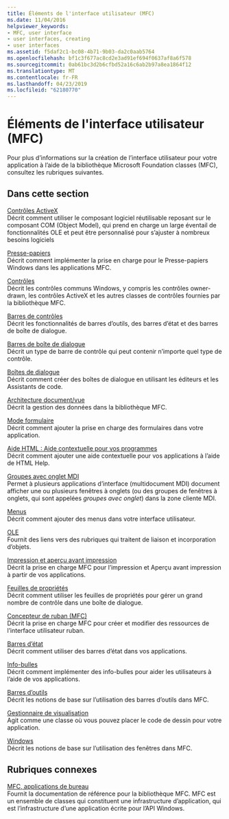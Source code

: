 ```yaml
---
title: Éléments de l'interface utilisateur (MFC)
ms.date: 11/04/2016
helpviewer_keywords:
- MFC, user interface
- user interfaces, creating
- user interfaces
ms.assetid: f5daf2c1-bc08-4b71-9b03-da2c0aab5764
ms.openlocfilehash: bf1c3f677ac8cd2e3ad91ef694f0637af8a6f578
ms.sourcegitcommit: 0ab61bc3d2b6cfbd52a16c6ab2b97a8ea1864f12
ms.translationtype: MT
ms.contentlocale: fr-FR
ms.lasthandoff: 04/23/2019
ms.locfileid: "62180770"
---
```

# <a name="user-interface-elements-mfc"></a>Éléments de l'interface utilisateur (MFC)

Pour plus d’informations sur la création de l’interface utilisateur pour votre application à l’aide de la bibliothèque Microsoft Foundation classes (MFC), consultez les rubriques suivantes.

## <a name="in-this-section"></a>Dans cette section

[Contrôles ActiveX](../mfc/activex-controls.md)<br/>
Décrit comment utiliser le composant logiciel réutilisable reposant sur le composant COM (Object Model), qui prend en charge un large éventail de fonctionnalités OLE et peut être personnalisé pour s’ajuster à nombreux besoins logiciels

[Presse-papiers](../mfc/clipboard.md)<br/>
Décrit comment implémenter la prise en charge pour le Presse-papiers Windows dans les applications MFC.

[Contrôles](../mfc/controls-mfc.md)<br/>
Décrit les contrôles communs Windows, y compris les contrôles owner-drawn, les contrôles ActiveX et les autres classes de contrôles fournies par la bibliothèque MFC.

[Barres de contrôles](../mfc/control-bars.md)<br/>
Décrit les fonctionnalités de barres d’outils, des barres d’état et des barres de boîte de dialogue.

[Barres de boîte de dialogue](../mfc/dialog-bars.md)<br/>
Décrit un type de barre de contrôle qui peut contenir n’importe quel type de contrôle.

[Boîtes de dialogue](../mfc/dialog-boxes.md)<br/>
Décrit comment créer des boîtes de dialogue en utilisant les éditeurs et les Assistants de code.

[Architecture document/vue](../mfc/document-view-architecture.md)<br/>
Décrit la gestion des données dans la bibliothèque MFC.

[Mode formulaire](../mfc/form-views-mfc.md)<br/>
Décrit comment ajouter la prise en charge des formulaires dans votre application.

[Aide HTML : Aide contextuelle pour vos programmes](../mfc/html-help-context-sensitive-help-for-your-programs.md)<br/>
Décrit comment ajouter une aide contextuelle pour vos applications à l’aide de HTML Help.

[Groupes avec onglet MDI](../mfc/mdi-tabbed-groups.md)<br/>
Permet à plusieurs applications d’interface (multidocument MDI) document afficher une ou plusieurs fenêtres à onglets (ou des groupes de fenêtres à onglets, qui sont appelées *groupes avec onglet*) dans la zone cliente MDI.

[Menus](../mfc/menus-mfc.md)<br/>
Décrit comment ajouter des menus dans votre interface utilisateur.

[OLE](../mfc/ole-mfc.md)<br/>
Fournit des liens vers des rubriques qui traitent de liaison et incorporation d’objets.

[Impression et aperçu avant impression](../mfc/printing-and-print-preview.md)<br/>
Décrit la prise en charge MFC pour l’impression et Aperçu avant impression à partir de vos applications.

[Feuilles de propriétés](../mfc/property-sheets-mfc.md)<br/>
Décrit comment utiliser les feuilles de propriétés pour gérer un grand nombre de contrôle dans une boîte de dialogue.

[Concepteur de ruban (MFC)](../mfc/ribbon-designer-mfc.md)<br/>
Décrit la prise en charge MFC pour créer et modifier des ressources de l’interface utilisateur ruban.

[Barres d’état](../mfc/status-bars.md)<br/>
Décrit comment utiliser des barres d’état dans vos applications.

[Info-bulles](../mfc/tool-tips.md)<br/>
Décrit comment implémenter des info-bulles pour aider les utilisateurs à l’aide de vos applications.

[Barres d’outils](../mfc/toolbars.md)<br/>
Décrit les notions de base sur l’utilisation des barres d’outils dans MFC.

[Gestionnaire de visualisation](../mfc/visualization-manager.md)<br/>
Agit comme une classe où vous pouvez placer le code de dessin pour votre application.

[Windows](../mfc/windows.md)<br/>
Décrit les notions de base sur l’utilisation des fenêtres dans MFC.

## <a name="related-sections"></a>Rubriques connexes

[MFC, applications de bureau](../mfc/mfc-desktop-applications.md)<br/>
Fournit la documentation de référence pour la bibliothèque MFC. MFC est un ensemble de classes qui constituent une infrastructure d’application, qui est l’infrastructure d’une application écrite pour l’API Windows.
